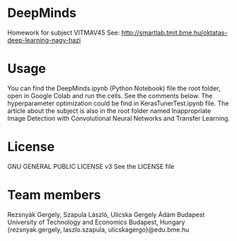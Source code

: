 # DeepMinds
Homework for subject VITMAV45
See: http://smartlab.tmit.bme.hu/oktatas-deep-learning-nagy-hazi

# Usage
You can find the DeepMinds.ipynb (Python Notebook) file the root folder, open in Google Colab and run the cells.
See the comments below.
The hyperparameter optimization could be find in KerasTunerTest.ipynb file.
The article about the subject is also in the root folder named Inappropriate Image Detection with Convolutional Neural Networks and Transfer Learning.

# License
GNU GENERAL PUBLIC LICENSE v3 
See the LICENSE file

# Team members
Rezsnyák Gergely, Szapula László, Ulicska Gergely Ádám
Budapest University of Technology and Economics
Budapest, Hungary
{rezsnyak.gergely, laszlo.szapula, ulicskagergo}@edu.bme.hu
